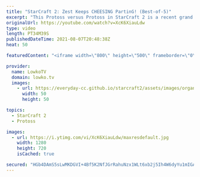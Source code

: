 ```yaml
---
title: "StarCraft 2: Zest Keeps CHEESING PartinG! (Best-of-5)"
excerpt: "This Protoss versus Protoss in StarCraft 2 is a recent grand finals of the ESL Open Cup Korea. In this best-of-5 series we watch Zest continuously try to cheese out PartinG.  Support my work on Patreon: http://www.patreon.com/lowkotv Become a YouTube member: https://lowko.tv/join  My second channel:"
originalUrl: https://youtube.com/watch?v=XcK6XiauLdw
type: video
length: PT34M39S
publishedDateTime: 2021-08-07T20:48:38Z
heat: 50

featuredContent: "<iframe width=\"800\" height=\"500\" frameborder=\"0\" src=\"https://www.youtube.com/embed/XcK6XiauLdw\" allow=\"accelerometer; autoplay; encrypted-media; gyroscope; picture-in-picture\" allowfullscreen></iframe>"

provider:
  name: LowkoTV
  domain: lowko.tv
  images:
    - url: https://everyday-cc.github.io/starcraft2/assets/images/organizations/lowko.tv-50x50.jpg
      width: 50
      height: 50

topics:
  - StarCraft 2
  - Protoss

images:
  - url: https://i.ytimg.com/vi/XcK6XiauLdw/maxresdefault.jpg
    width: 1280
    height: 720
    isCached: true

secured: "HGb4DAmS5sLwMKDGVI+4Bf5K2NfJGrRahuNzx1WLt6xb2j5Ih4W6dyYu1mIGAI/SDkW53lb+d4FDNT+ijgkM/gXBIKVlQ0/lmM99JHW9q/TeJFRB7hFv7uJUcmTpFnJOcU5MFkb1Hznz9xfYcOdl3BaoIp1Aawq9wjcBPueC/vZHE7RMVGVt+FZqn28/2EIVf2j94c/pN2aRIGYRi3qZPrxoi/5ygOcZ7kl9J0bnxVspsv9SPW2B9eVJQZjVgZTbO7DdKZvJgX5zDSIxeiuDt4i0v3poS2cuFXmir8AsAGYW7AtBLu3V29lUo2GfLOXR8t1gelbYoY6aiAUDPLUDwIr4ap6NtWzyZXh35aVB81CagX6fVm8/5Olc9/92Za6f/wJ2VJ6VOfOA27bvraom1NzVkU3roY6Bs45bQRtH2uA=;5oxtPVdfopYa841A614AWg=="
---
```


